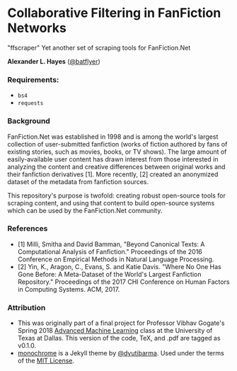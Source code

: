 # Collaborative Filtering in FanFiction Networks

"ffscraper" Yet another set of scraping tools for FanFiction.Net

**Alexander L. Hayes** ([@batflyer](https://github.com/batflyer))

### Requirements:

* `bs4`
* `requests`

### Background

FanFiction.Net was established in 1998 and is among the world's largest collection of user-submitted fanfiction (works of fiction authored by fans of existing stories, such as movies, books, or TV shows). The large amount of easily-available user content has drawn interest from those interested in analyzing the content and creative differences between original works and their fanfiction derivatives [1]. More recently, [2] created an anonymized dataset of the metadata from fanfiction sources.

This repository's purpose is twofold: creating robust open-source tools for scraping content, and using that content to build open-source systems which can be used by the FanFiction.Net community.

### References

* [1] Milli, Smitha and David Bamman, "Beyond Canonical Texts: A Computational Analysis of Fanfiction." Proceedings of the 2016 Conference on Empirical Methods in Natural Language Processing.
* [2] Yin, K., Aragon, C., Evans, S. and Katie Davis. "Where No One Has Gone Before: A Meta-Dataset of the World's Largest Fanfiction Repository." Proceedings of the 2017 CHI Conference on Human Factors in Computing Systems. ACM, 2017.

### Attribution

* This was originally part of a final project for Professor Vibhav Gogate's Spring 2018 [Advanced Machine Learning](http://www.hlt.utdallas.edu/~vgogate/ml/2018s/index.html) class at the University of Texas at Dallas. This version of the code, TeX, and .pdf are tagged as v0.1.0.
* [monochrome](https://github.com/dyutibarma/monochrome) is a Jekyll theme by [@dyutibarma](https://github.com/dyutibarma/). Used under the terms of the [MIT License](https://github.com/dyutibarma/monochrome/blob/master/license.md).
